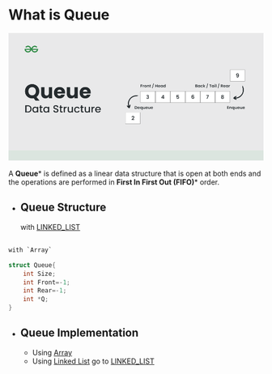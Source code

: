 # What is **Queue**

![Queue](/IMGS/Queue.png)

A **Queue*** is defined as a linear data structure that is open at both ends and the operations are performed in **First In First Out (FIFO)*** order.

- ## **Queue** Structure
	
	with [LINKED_LIST](LINKED_LINK)
	
```c++

```
	
	with `Array`
	
```c++
struct Queue{
	int Size;
	int Front=-1;
	int Rear=-1;
	int *Q;
}
```

- ## **Queue** Implementation
	- Using [Array](Queue_with_Array)
	- Using [Linked List](Queue_with_LL)
	go to [LINKED_LIST](LINKED_LIST)

